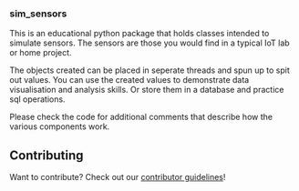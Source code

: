 ### sim_sensors

This is an educational python package that holds classes intended to simulate sensors. The sensors are those you would find in a typical IoT lab or home project.

The objects created can be placed in seperate threads and spun up to spit out values. You can use the created values to demonstrate data visualisation and analysis skills. Or store them in a database and practice sql operations.

Please check the code for additional comments that describe how the various components work.


## Contributing

Want to contribute? Check out our [contributor guidelines](CONTRIBUTING.md)!
